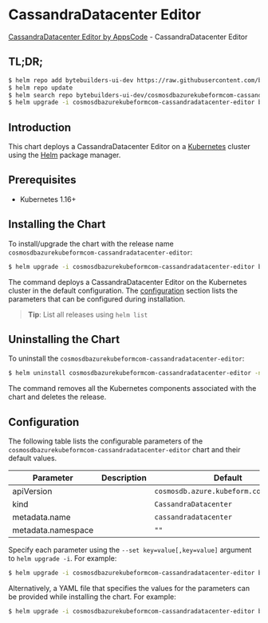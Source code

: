 # CassandraDatacenter Editor

[CassandraDatacenter Editor by AppsCode](https://byte.builders) - CassandraDatacenter Editor

## TL;DR;

```bash
$ helm repo add bytebuilders-ui-dev https://raw.githubusercontent.com/bytebuilders/ui-wizards/
$ helm repo update
$ helm search repo bytebuilders-ui-dev/cosmosdbazurekubeformcom-cassandradatacenter-editor --version=v0.4.17
$ helm upgrade -i cosmosdbazurekubeformcom-cassandradatacenter-editor bytebuilders-ui-dev/cosmosdbazurekubeformcom-cassandradatacenter-editor -n default --create-namespace --version=v0.4.17
```

## Introduction

This chart deploys a CassandraDatacenter Editor on a [Kubernetes](http://kubernetes.io) cluster using the [Helm](https://helm.sh) package manager.

## Prerequisites

- Kubernetes 1.16+

## Installing the Chart

To install/upgrade the chart with the release name `cosmosdbazurekubeformcom-cassandradatacenter-editor`:

```bash
$ helm upgrade -i cosmosdbazurekubeformcom-cassandradatacenter-editor bytebuilders-ui-dev/cosmosdbazurekubeformcom-cassandradatacenter-editor -n default --create-namespace --version=v0.4.17
```

The command deploys a CassandraDatacenter Editor on the Kubernetes cluster in the default configuration. The [configuration](#configuration) section lists the parameters that can be configured during installation.

> **Tip**: List all releases using `helm list`

## Uninstalling the Chart

To uninstall the `cosmosdbazurekubeformcom-cassandradatacenter-editor`:

```bash
$ helm uninstall cosmosdbazurekubeformcom-cassandradatacenter-editor -n default
```

The command removes all the Kubernetes components associated with the chart and deletes the release.

## Configuration

The following table lists the configurable parameters of the `cosmosdbazurekubeformcom-cassandradatacenter-editor` chart and their default values.

|     Parameter      | Description |                      Default                      |
|--------------------|-------------|---------------------------------------------------|
| apiVersion         |             | <code>cosmosdb.azure.kubeform.com/v1alpha1</code> |
| kind               |             | <code>CassandraDatacenter</code>                  |
| metadata.name      |             | <code>cassandradatacenter</code>                  |
| metadata.namespace |             | <code>""</code>                                   |


Specify each parameter using the `--set key=value[,key=value]` argument to `helm upgrade -i`. For example:

```bash
$ helm upgrade -i cosmosdbazurekubeformcom-cassandradatacenter-editor bytebuilders-ui-dev/cosmosdbazurekubeformcom-cassandradatacenter-editor -n default --create-namespace --version=v0.4.17 --set apiVersion=cosmosdb.azure.kubeform.com/v1alpha1
```

Alternatively, a YAML file that specifies the values for the parameters can be provided while
installing the chart. For example:

```bash
$ helm upgrade -i cosmosdbazurekubeformcom-cassandradatacenter-editor bytebuilders-ui-dev/cosmosdbazurekubeformcom-cassandradatacenter-editor -n default --create-namespace --version=v0.4.17 --values values.yaml
```
